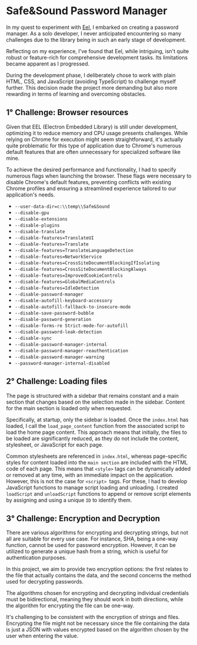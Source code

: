 # Safe&Sound Password Manager

In my quest to experiment with [Eel](https://github.com/python-eel/Eel), I embarked on creating a password manager. As a solo developer, I never anticipated encountering so many challenges due to the library being in such an early stage of development. 

Reflecting on my experience, I've found that Eel, while intriguing, isn't quite robust or feature-rich for comprehensive development tasks. Its limitations became apparent as I progressed.

During the development phase, I deliberately chose to work with plain HTML, CSS, and JavaScript (avoiding TypeScript) to challenge myself further. This decision made the project more demanding but also more rewarding in terms of learning and overcoming obstacles.

## 1° Challenge: Browser resources

Given that EEL (Electron Embedded Library) is still under development, optimizing it to reduce memory and CPU usage presents challenges. While relying on Chrome for execution might seem straightforward, it's actually quite problematic for this type of application due to Chrome's numerous default features that are often unnecessary for specialized software like mine.

To achieve the desired performance and functionality, I had to specify numerous flags when launching the browser. These flags were necessary to disable Chrome's default features, preventing conflicts with existing Chrome profiles and ensuring a streamlined experience tailored to our application's needs.

- `--user-data-dir=c:\\temp\\Safe&Sound`
- `--disable-gpu`
- `--disable-extensions`
- `--disable-plugins`
- `--disable-translate`
- `--disable-features=TranslateUI`
- `--disable-features=Translate`
- `--disable-features=TranslateLanguageDetection`
- `--disable-features=NetworkService`
- `--disable-features=CrossSiteDocumentBlockingIfIsolating`
- `--disable-features=CrossSiteDocumentBlockingAlways`
- `--disable-features=ImprovedCookieControls`
- `--disable-features=GlobalMediaControls`
- `--disable-features=IdleDetection`
- `--disable-password-manager`
- `--disable-autofill-keyboard-accessory`
- `--disable-autofill-fallback-to-insecure-mode`
- `--disable-save-password-bubble`
- `--disable-password-generation`
- `--disable-forms-re Strict-mode-for-autofill`
- `--disable-password-leak-detection`
- `--disable-sync`
- `--disable-password-manager-internal`
- `--disable-password-manager-reauthentication`
- `--disable-password-manager-warning`
- `--password-manager-internal-disabled`

## 2° Challenge: Loading files

The page is structured with a sidebar that remains constant and a main section that changes based on the selection made in the sidebar. Content for the main section is loaded only when requested. 

Specifically, at startup, only the sidebar is loaded. Once the `index.html` has loaded, I call the `load_page_content` function from the associated script to load the home page content. This approach means that initially, the files to be loaded are significantly reduced, as they do not include the content, stylesheet, or JavaScript for each page.

Common stylesheets are referenced in `index.html`, whereas page-specific styles for content loaded into the `main section` are included with the HTML code of each page. This means that `<style>` tags can be dynamically added or removed at any time, with an immediate impact on the application. However, this is not the case for `<script> `tags. For these, I had to develop JavaScript functions to manage script loading and unloading. I created `loadScript` and `unloadScript` functions to append or remove script elements by assigning and using a unique `ID` to identify them.

## 3° Challenge: Encryption and Decryption

There are various algorithms for encrypting and decrypting strings, but not all are suitable for every use case. For instance, SHA, being a one-way function, cannot be used for password encryption. However, it can be utilized to generate a unique hash from a string, which is useful for authentication purposes.

In this project, we aim to provide two encryption options: the first relates to the file that actually contains the data, and the second concerns the method used for decrypting passwords.

The algorithms chosen for encrypting and decrypting individual credentials must be bidirectional, meaning they should work in both directions, while the algorithm for encrypting the file can be one-way.

It's challenging to be consistent with the encryption of strings and files. Encrypting the file might not be necessary since the file containing the data is just a JSON with values encrypted based on the algorithm chosen by the user when entering the value.